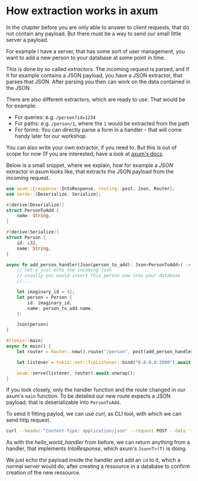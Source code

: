 # How extraction works in axum

In the chapter before you are only able to answer to client requests, that do not contain any payload. But there must be a way to send our small little server a payload.

For example I have a server, that has some sort of user management, you want to add a new person to your database at some point in time.

This is done by so called _extractors_. The incoming request is parsed, and if it for example contains a JSON payload, you have a JSON extractor, that parses that JSON.
After parsing you then can work on the data contained in the JSON.

There are also different extractors, which are ready to use. That would be for example:

- For queries: e.g. `/person?id=1234`
- For paths: e.g. `/person/1`, where the `1` would be extracted from the path
- For forms: You can directly parse a form in a handler - that will come handy later for our workshop.

You can also write your own extractor, if you need to. But this is out of scope for now (If you are interested, have a look at [axum's docs](https://docs.rs/axum/latest/axum/extract/index.html).

Below is a small snippet, where we explain, how for example a _JSON_ extractor in axum looks like, that extracts the JSON payload from the incoming request.

```rust
use axum::{response::IntoResponse, routing::post, Json, Router};
use serde::{Deserialize, Serialize};

#[derive(Deserialize)]
struct PersonToAdd {
    name: String,
}

#[derive(Serialize)]
struct Person {
    id: i32,
    name: String,
}

async fn add_person_handler(Json(person_to_add): Json<PersonToAdd>) -> impl IntoResponse {
    // let's just echo the incoming json
    // usually you would insert this person now into your database
    // ...

    let imaginary_id = 42;
    let person = Person {
        id: imaginary_id,
        name: person_to_add.name,
    };

    Json(person)
}

#[tokio::main]
async fn main() {
    let router = Router::new().route("/person", post(add_person_handler));

    let listener = tokio::net::TcpListener::bind("0.0.0.0:3000").await.unwrap();

    axum::serve(listener, router).await.unwrap();
}
```

If you look closely, only the handler function and the route changed in our axum's `main` function.
To be detailed our new route
expects a JSON payload, that is deserializable into `PersonToAdd`.

To send it fitting paylod, we can use _curl_, as CLI tool, with which we can send http request.

```sh
curl --header "Content-Type: application/json" --request POST --data '{"name":"Hans"}' http://localhost:3000/person
```

As with the _hello_world_handler_ from before, we can return anything from a handler, that implements _IntoResponse_, which axum's `Json<T>(T)` is doing.

We just echo the payload inside the handler and add an `id` to it, which a normal server would do, after creating a ressource in a database to confirm creation of the new ressource.
